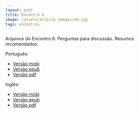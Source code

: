 ```yaml
---
layout: post
title: Encontro 6
image: /assets/article_images/e6.jpg
tags: encontros
---
```


Arquivos do Encontro 6. Perguntas para discussão. Resumos recomendados.

Português:

* [Versão mobi][mobi-pt]
* [Versão epub][epub-pt]
* [Versão pdf][pdf-pt]

Inglês:

* [Versão mobi][mobi-en]
* [Versão epub][epub-en]
* [Versão pdf][pdf-en]


[mobi-en]: https://www.ime.usp.br/~brunopc/eat-files/e6-en/encontro.mobi
[epub-en]: https://www.ime.usp.br/~brunopc/eat-files/e6-en/encontro.epub
[pdf-en]:  https://www.ime.usp.br/~brunopc/eat-files/e6-en/encontro.pdf

[mobi-pt]: https://www.ime.usp.br/~brunopc/eat-files/e6-pt/ptcontro.mobi
[epub-pt]: https://www.ime.usp.br/~brunopc/eat-files/e6-pt/ptcontro.epub
[pdf-pt]:  https://www.ime.usp.br/~brunopc/eat-files/e6-pt/ptcontro.pdf
